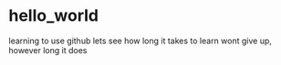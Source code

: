 # hello_world
learning to use github
lets see how long it takes to learn
wont give up, however long it does
